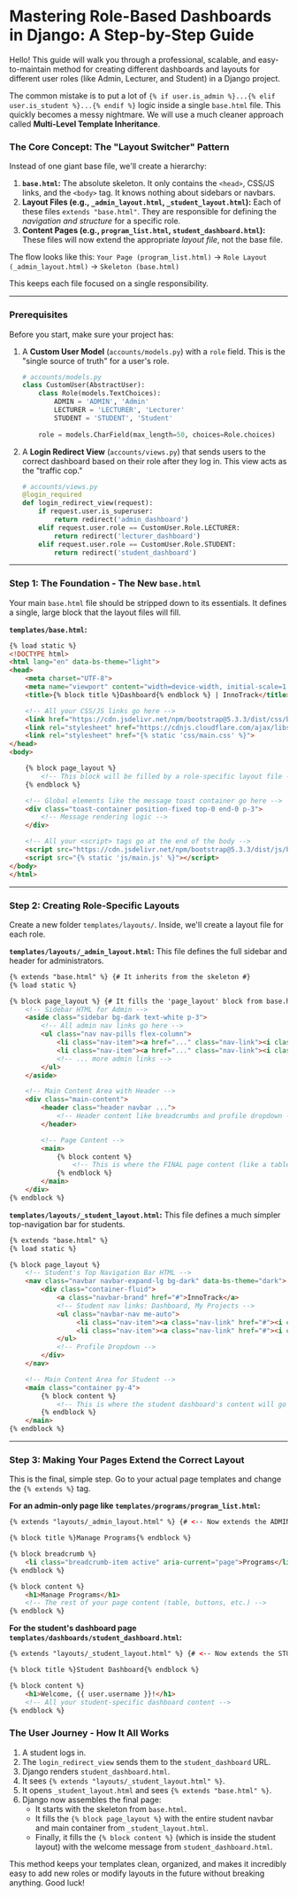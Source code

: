 # Mastering Role-Based Dashboards in Django: A Step-by-Step Guide

Hello! This guide will walk you through a professional, scalable, and easy-to-maintain method for creating different dashboards and layouts for different user roles (like Admin, Lecturer, and Student) in a Django project.

The common mistake is to put a lot of `{% if user.is_admin %}...{% elif user.is_student %}...{% endif %}` logic inside a single `base.html` file. This quickly becomes a messy nightmare. We will use a much cleaner approach called **Multi-Level Template Inheritance**.

### The Core Concept: The "Layout Switcher" Pattern

Instead of one giant base file, we'll create a hierarchy:

1.  **`base.html`:** The absolute skeleton. It only contains the `<head>`, CSS/JS links, and the `<body>` tag. It knows nothing about sidebars or navbars.
2.  **Layout Files (e.g., `_admin_layout.html`, `_student_layout.html`):** Each of these files `extends "base.html"`. They are responsible for defining the *navigation and structure* for a specific role.
3.  **Content Pages (e.g., `program_list.html`, `student_dashboard.html`):** These files will now extend the appropriate *layout file*, not the base file.

The flow looks like this:
`Your Page (program_list.html)` -> `Role Layout (_admin_layout.html)` -> `Skeleton (base.html)`

This keeps each file focused on a single responsibility.

---

### Prerequisites

Before you start, make sure your project has:
1.  A **Custom User Model** (`accounts/models.py`) with a `role` field. This is the "single source of truth" for a user's role.
    ```python
    # accounts/models.py
    class CustomUser(AbstractUser):
        class Role(models.TextChoices):
            ADMIN = 'ADMIN', 'Admin'
            LECTURER = 'LECTURER', 'Lecturer'
            STUDENT = 'STUDENT', 'Student'
        
        role = models.CharField(max_length=50, choices=Role.choices)
    ```
2.  A **Login Redirect View** (`accounts/views.py`) that sends users to the correct dashboard based on their role after they log in. This view acts as the "traffic cop."
    ```python
    # accounts/views.py
    @login_required
    def login_redirect_view(request):
        if request.user.is_superuser:
            return redirect('admin_dashboard')
        elif request.user.role == CustomUser.Role.LECTURER:
            return redirect('lecturer_dashboard')
        elif request.user.role == CustomUser.Role.STUDENT:
            return redirect('student_dashboard')
    ```

---

### Step 1: The Foundation - The New `base.html`

Your main `base.html` file should be stripped down to its essentials. It defines a single, large block that the layout files will fill.

**`templates/base.html`:**
```html
{% load static %}
<!DOCTYPE html>
<html lang="en" data-bs-theme="light">
<head>
    <meta charset="UTF-8">
    <meta name="viewport" content="width=device-width, initial-scale=1.0">
    <title>{% block title %}Dashboard{% endblock %} | InnoTrack</title>

    <!-- All your CSS/JS links go here -->
    <link href="https://cdn.jsdelivr.net/npm/bootstrap@5.3.3/dist/css/bootstrap.min.css" rel="stylesheet">
    <link rel="stylesheet" href="https://cdnjs.cloudflare.com/ajax/libs/font-awesome/6.5.1/css/all.min.css">
    <link rel="stylesheet" href="{% static 'css/main.css' %}">
</head>
<body>

    {% block page_layout %}
        <!-- This block will be filled by a role-specific layout file -->
    {% endblock %}

    <!-- Global elements like the message toast container go here -->
    <div class="toast-container position-fixed top-0 end-0 p-3">
        <!-- Message rendering logic -->
    </div>

    <!-- All your <script> tags go at the end of the body -->
    <script src="https://cdn.jsdelivr.net/npm/bootstrap@5.3.3/dist/js/bootstrap.bundle.min.js"></script>
    <script src="{% static 'js/main.js' %}"></script>
</body>
</html>
```

---

### Step 2: Creating Role-Specific Layouts

Create a new folder `templates/layouts/`. Inside, we'll create a layout file for each role.

**`templates/layouts/_admin_layout.html`:**
This file defines the full sidebar and header for administrators.

```html
{% extends "base.html" %} {# It inherits from the skeleton #}
{% load static %}

{% block page_layout %} {# It fills the 'page_layout' block from base.html #}
    <!-- Sidebar HTML for Admin -->
    <aside class="sidebar bg-dark text-white p-3">
        <!-- All admin nav links go here -->
        <ul class="nav nav-pills flex-column">
            <li class="nav-item"><a href="..." class="nav-link"><i class="fa-solid fa-house"></i> Dashboard</a></li>
            <li class="nav-item"><a href="..." class="nav-link"><i class="fa-solid fa-layer-group"></i> Programs</a></li>
            <!-- ... more admin links -->
        </ul>
    </aside>

    <!-- Main Content Area with Header -->
    <div class="main-content">
        <header class="header navbar ...">
            <!-- Header content like breadcrumbs and profile dropdown -->
        </header>

        <!-- Page Content -->
        <main>
            {% block content %}
                <!-- This is where the FINAL page content (like a table or form) will be injected -->
            {% endblock %}
        </main>
    </div>
{% endblock %}
```

**`templates/layouts/_student_layout.html`:**
This file defines a much simpler top-navigation bar for students.

```html
{% extends "base.html" %}
{% load static %}

{% block page_layout %}
    <!-- Student's Top Navigation Bar HTML -->
    <nav class="navbar navbar-expand-lg bg-dark" data-bs-theme="dark">
        <div class="container-fluid">
            <a class="navbar-brand" href="#">InnoTrack</a>
            <!-- Student nav links: Dashboard, My Projects -->
            <ul class="navbar-nav me-auto">
                 <li class="nav-item"><a class="nav-link" href="#"><i class="fa-solid fa-house"></i> Dashboard</a></li>
                 <li class="nav-item"><a class="nav-link" href="#"><i class="fa-solid fa-diagram-project"></i> My Projects</a></li>
            </ul>
            <!-- Profile Dropdown -->
        </div>
    </nav>

    <!-- Main Content Area for Student -->
    <main class="container py-4">
        {% block content %}
            <!-- This is where the student dashboard's content will go -->
        {% endblock %}
    </main>
{% endblock %}
```

---

### Step 3: Making Your Pages Extend the Correct Layout

This is the final, simple step. Go to your actual page templates and change the `{% extends %}` tag.

**For an admin-only page like `templates/programs/program_list.html`:**
```html
{% extends "layouts/_admin_layout.html" %} {# <-- Now extends the ADMIN layout #}

{% block title %}Manage Programs{% endblock %}

{% block breadcrumb %}
    <li class="breadcrumb-item active" aria-current="page">Programs</li>
{% endblock %}

{% block content %}
    <h1>Manage Programs</h1>
    <!-- The rest of your page content (table, buttons, etc.) -->
{% endblock %}
```

**For the student's dashboard page `templates/dashboards/student_dashboard.html`:**
```html
{% extends "layouts/_student_layout.html" %} {# <-- Now extends the STUDENT layout #}

{% block title %}Student Dashboard{% endblock %}

{% block content %}
    <h1>Welcome, {{ user.username }}!</h1>
    <!-- All your student-specific dashboard content -->
{% endblock %}
```

### The User Journey - How It All Works

1.  A student logs in.
2.  The `login_redirect_view` sends them to the `student_dashboard` URL.
3.  Django renders `student_dashboard.html`.
4.  It sees `{% extends "layouts/_student_layout.html" %}`.
5.  It opens `_student_layout.html` and sees `{% extends "base.html" %}`.
6.  Django now assembles the final page:
    -   It starts with the skeleton from `base.html`.
    -   It fills the `{% block page_layout %}` with the entire student navbar and main container from `_student_layout.html`.
    -   Finally, it fills the `{% block content %}` (which is inside the student layout) with the welcome message from `student_dashboard.html`.

This method keeps your templates clean, organized, and makes it incredibly easy to add new roles or modify layouts in the future without breaking anything. Good luck!
